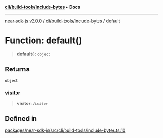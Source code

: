 [**cli/build-tools/include-bytes**](../README.md) • **Docs**

***

[near-sdk-js v2.0.0](../../../../packages.md) / [cli/build-tools/include-bytes](../README.md) / default

# Function: default()

> **default**(): `object`

## Returns

`object`

### visitor

> **visitor**: `Visitor`

## Defined in

[packages/near-sdk-js/src/cli/build-tools/include-bytes.ts:10](https://github.com/dim-daskalov/near-sdk-js/blob/747cef27e9ea5b250fe75696a18e61a74d9178c8/packages/near-sdk-js/src/cli/build-tools/include-bytes.ts#L10)
